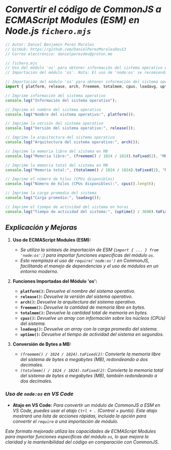 <!-- Autor: Daniel Benjamin Perez Morales -->
<!-- GitHub: https://github.com/DanielPerezMoralesDev13 -->
<!-- Correo electrónico: danielperezdev@proton.me -->

# ***Convertir el código de CommonJS a ECMAScript Modules (ESM) en Node.js `fichero.mjs`***

```javascript
// Autor: Daniel Benjamin Perez Morales
// GitHub: https://github.com/DanielPerezMoralesDev13
// Correo electrónico: danielperezdev@proton.me 

// fichero.mjs
// Uso del módulo 'os' para obtener información del sistema operativo en Node.js
// Importación del módulo 'os'. Nota: El uso de 'node:os' se recomienda si estás trabajando en un entorno que requiere la especificación del namespace.

// Importación del módulo 'os' para obtener información del sistema operativo
import { platform, release, arch, freemem, totalmem, cpus, loadavg, uptime } from 'node:os';

// Imprime información del sistema operativo
console.log("Información del sistema operativo");

// Imprime el nombre del sistema operativo
console.log("Nombre del sistema operativo:", platform());

// Imprime la versión del sistema operativo
console.log("Versión del sistema operativo:", release());

// Imprime la arquitectura del sistema operativo
console.log("Arquitectura del sistema operativo:", arch());

// Imprime la memoria libre del sistema en MB
console.log("Memoria libre:", (freemem() / 1024 / 1024).toFixed(2), "MB");

// Imprime la memoria total del sistema en MB
console.log("Memoria total:", (totalmem() / 1024 / 1024).toFixed(2), "MB");

// Imprime el número de hilos (CPUs disponibles)
console.log("Número de hilos (CPUs disponibles):", cpus().length);

// Imprime la carga promedio del sistema
console.log("Carga promedio:", loadavg());

// Imprime el tiempo de actividad del sistema en horas
console.log("Tiempo de actividad del sistema:", (uptime() / 3600).toFixed(2), "horas");
```

## ***Explicación y Mejoras***

1. **Uso de ECMAScript Modules (ESM):**
   - *Se utiliza la sintaxis de importación de ESM (`import { ... } from 'node:os';`) para importar funciones específicas del módulo `os`.*
   - *Esto reemplaza el uso de `require('node:os')` en CommonJS, facilitando el manejo de dependencias y el uso de módulos en un entorno moderno.*

2. **Funciones Importadas del Módulo 'os':**
   - **`platform()`:** *Devuelve el nombre del sistema operativo.*
   - **`release()`:** *Devuelve la versión del sistema operativo.*
   - **`arch()`:** *Devuelve la arquitectura del sistema operativo.*
   - **`freemem()`:** *Devuelve la cantidad de memoria libre en bytes.*
   - **`totalmem()`:** *Devuelve la cantidad total de memoria en bytes.*
   - **`cpus()`:** *Devuelve un array con información sobre los núcleos (CPUs) del sistema.*
   - **`loadavg()`:** *Devuelve un array con la carga promedio del sistema.*
   - **`uptime()`:** *Devuelve el tiempo de actividad del sistema en segundos.*

3. **Conversión de Bytes a MB:**
   - *`(freemem() / 1024 / 1024).toFixed(2)`: Convierte la memoria libre del sistema de bytes a megabytes (MB), redondeando a dos decimales.*
   - *`(totalmem() / 1024 / 1024).toFixed(2)`: Convierte la memoria total del sistema de bytes a megabytes (MB), también redondeando a dos decimales.*

### ***Uso de `node:os` en VS Code***

- **Atajo en VS Code:** *Para convertir un módulo de CommonJS a ESM en VS Code, puedes usar el atajo `Ctrl + .` (Control + punto). Este atajo mostrará una lista de acciones rápidas, incluida la opción para convertir el `require` a una importación de módulo.*

*Este formato mejorado utiliza las capacidades de ECMAScript Modules para importar funciones específicas del módulo `os`, lo que mejora la claridad y la mantenibilidad del código en comparación con CommonJS.*
